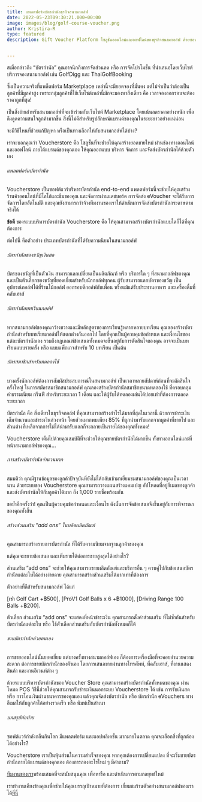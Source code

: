 ```yaml
---
title: แพลตฟอร์มบัตรกำนัลธุรกิจสนามกอล์ฟ
date: 2022-05-23T09:30:21.000+00:00
image: images/blog/golf-course-voucher.png
author: Kristira-R
type: featured
description: Gift Voucher Platform โซลูชั่นออนไลน์และออฟไลน์ของธุรกิจสนามกอล์ฟ ด้วยซอฟต์แวร์บัตรกำนัล Voucherstore ช่วยให้คุณมีช่องทางการขายใหม่ เป็นเจ้าของและควบคุมราคาได้เอง


---
```

สเมื่อกล่าวถึง “บัตรกำนัล” คุณอาจนึกถึงการจัดส่วนลด หรือ การจัดโปรโมชั่น ที่นำเสนอโดยเว็บไซต์บริการจองสนามกอล์ฟ เช่น GolfDigg และ ThaiGolfBooking

ซึ่งเป็นความจริงที่แพล็ตฟอร์ม Marketplace เหล่านี้จะมียอดจองที่มั่นคง แต่ไม่จำเป็นว่าต้องเป็นลูกค้าที่มีมูลค่าสูง เพราะกลุ่มลูกค้าที่ใช้เว็บไซต์เหล่านี้มักจะมองหาสิ่งเดียว คือ เวลาจองออกรอบจะต้องราคาถูกที่สุด!

เป็นสิ่งง่ายสำหรับสนามกอล์ฟที่จะเข้าร่วมกับเว็บไซต์ Marketplace โดยเน้นลดราคาอย่างหนัก เพื่อดึงดูดความสนใจลูกค้ามากขึ้น สิ่งนี้ไม่ดีสำหรับรูปลักษณ์แบรนด์ของคุณในระยะยาวอย่างแน่น่อน

จะมีวิธีไหนที่ช่วยแก้ปัญหา หรือเป็นทางเลือกให้กับสนามกอล์ฟได้บ้าง?

เราจะบอกคุณว่า Voucherstore คือ โซลูชั่นที่จะช่วยให้คุณสร้างยอดขายใหม่ ผ่านช่องทางออนไลน์และออฟไลน์ ภายใต้แบรนด์ของคุณเอง ให้คุณออกแบบ บริหาร จัดการ และจัดส่งบัตรกำนัลได้ด้วยตัวเอง

###### แพลตฟอร์มบัตรกำนัล
Voucherstore เป็นซอฟต์แวร์บริหารบัตรกำนัล end-to-end แพลตฟอร์มนี้จะช่วยให้คุณสร้างร้านค้าออนไลน์ที่มีโลโก้และธีมของคุณ และจัดการผ่านแดชบอร์ด การจัดส่ง eVoucher จะได้รับการจัดการโดยอัตโนมัติ และคุณยังสามารถว่าจ้างทีมงานของเราให้ดำเนินการจัดส่งบัตรกำนัลกระดาษตามจริงได้

**ข้อดี** ของระบบบริหารบัตรกำนัล Voucherstore คือ ให้คุณสามารถสร้างบัตรกำนัลแบบใดก็ได้ที่คุณต้องการ

ต่อไปนี้ คือตัวอย่าง ประเภทบัตรกำนัลที่ได้รับความนิยมในสนามกอล์ฟ

###### บัตรกำนัลของขวัญเงินสด
บัตรของขวัญที่เป็นตัวเงิน สามารถแลกเปลี่ยนเป็นผลิตภัณฑ์ หรือ บริการใด ๆ ที่สนามกอล์ฟของคุณ และเป็นตัวเลือกของขวัญที่ยอดเยี่ยมสำหรับนักกอล์ฟทุกคน ผู้รับสามารถแลกบัตรของขวัญ เป็นอุปกรณ์กอล์ฟได้ที่ร้านไม้กอล์ฟ ออกรอบตีกอล์ฟกับเพื่อน หรือแม้แต่รับประทานอาหาร และเครื่องดื่มที่คลับเฮาส์

###### บัตรกำนัลบทเรียนกอล์ฟ
หากสนามกอล์ฟของคุณกว้างขวางและมีหลักสูตรของการเรียนรู้หลากหลายบทเรียน คุณลองสร้างบัตรกำนัลสำหรับบทเรียนกอล์ฟให้แตกต่างกันออกไป โดยที่คุณเป็นผู้ควบคุมข้อกำหนด และเงื่อนไขของแต่ละบัตรกำนัลเอง รวมถึงกฎเกณฑ์ข้อเสนอทั้งหมดจะขึ้นอยู่กับการตัดสินใจของคุณ อาจจะเป็นบทเรียนแบบรายครั้ง หรือ แบบแพ็กเกจสำหรับ 10 บทเรียน เป็นต้น

###### บัตรสมาชิกสำหรับทดลองใช้
บางครั้งนักกอล์ฟต้องการสัมผัสประสบการณ์ในสนามกอล์ฟ เป็นเวลาหลายสัปดาห์ก่อนที่จะตัดสินใจครั้งใหญ่ ในการสมัครสมาชิกสนามกอล์ฟ คุณลองสร้างบัตรกำนัลสมาชิกขนาดทดลองใช้ ที่ครอบคลุมค่าธรรมเนียม กรีนฟี สำหรับระยะเวลา 1 เดือน และให้ผู้รับได้ทดลองเล่นได้บ่อยเท่าที่ต้องการตลอดระยะเวลา

บัตรกำนัล คือ สิ่งเดียวในธุรกิจกอล์ฟ ที่คุณสามารถสร้างกำไรได้มากที่สุดในเวลานี้ ด้วยการชำระเงินเต็มจำนวนและชำระเงินล่วงหน้า โดยส่วนมากพบเพียง 85% ที่ถูกนำมารับแลกจากมูลค่าที่ขายไป และส่วนต่างที่เหลือจากการไม่ได้นำมารับแลกก็จะกลายเป็นรายได้ของคุณทั้งหมด!


Voucherstore เต็มไปด้วยคุณสมบัติที่จะช่วยให้คุณขายบัตรกำนัลได้มากขึ้น ทั้งทางออนไลน์และที่หน้าสนามกอล์ฟของคุณ…

###### การสร้างบัตรกำนัลจำนวนมาก
สมมติว่า คุณมีฐานข้อมูลของลูกค้าปัจจุบันที่ยังไม่ได้กลับเข้ามาเยี่ยมชมสนามกอล์ฟของคุณเป็นเวลานาน ด้วยระบบของ Voucherstore คุณสามารถวางแผนสร้างแคมเปญ อัปโหลดที่อยู่อีเมลของลูกค้า และส่งบัตรกำนัลให้กับลูกค้าได้มาก ถึง 1,000 รายชื่อพร้อมกัน

ขอย้ำอีกครั้งว่า! คุณเป็นผู้ควบคุมข้อกำหนดและเงื่อนไข ดังนั้นการจัดข้อเสนอจึงขึ้นอยู่กับการพิจารณาของคุณทั้งสิ้น

###### สร้างส่วนเสริม “add ons” ในผลิตผลิตภัณฑ์
คุณสามารถสร้างรายการบัตรกำนัล ที่ได้รับความนิยมจากฐานลูกค้าของคุณ

แต่คุณจะขยายข้อเสนอ และเพิ่มรายได้ต่อการขายสูงสุดได้อย่างไร?

ส่วนเสริม “add ons” จะช่วยให้คุณสามารถขายผลิตภัณฑ์และบริการอื่น ๆ ควบคู่ไปกับข้อเสนอบัตรกำนัลแต่ละใบได้อย่างง่ายดาย คุณสามารถสร้างส่วนเสริมได้มากเท่าที่ต้องการ

ตัวอย่างที่ดีสำหรับสนามกอล์ฟ ได้แก่

[เช่า Golf Cart +฿500], [ProV1 Golf Balls x 6 +฿1000], [Driving Range 100 Balls +฿200].

ตัวเลือก ส่วนเสริม “add ons” จะแสดงที่หน้าชำระเงิน คุณสามารถตั้งค่าส่วนเสริม ที่ไม่ซ้ำกันสำหรับบัตรกำนัลแต่ละใบ หรือ ใช้ตัวเลือกส่วนเสริมกับบัตรกำนัลทั้งหมดก็ได้

###### ขายบัตรกำนัลด้วยตนเอง
การขายออนไลน์นั้นยอดเยี่ยม แต่บางครั้งทางสนามกอล์ฟเอง ก็ต้องการเครื่องมือที่จะคอยอำนวยความสะดวก ต่อการขายบัตรกำนัลของตัวเอง โดยการเสนอขายผ่านทางโทรศัพท์, ที่คลับเฮาส์, ที่งานแสดงสินค้า และงานอีเวนท์ต่าง ๆ

ด้วยระบบบริหารบัตรกำนัลของ Voucher Store คุณสามารถสร้างบัตรกำนัลทั้งหมดของคุณ ผ่านโหมด POS วิธีนี้ช่วยให้คุณสามารถรับชำระเงินนอกระบบ Voucherstore ได้ เช่น การรับเงินสด หรือ การโอนเงินผ่านธนาคารของคุณเอง แล้วคุณจัดส่งบัตรกำนัล หรือ บัตรกำนัล eVouchers ทางอีเมลให้กับลูกค้าได้อย่างรวดเร็ว หรือ พิมพ์เป็นสำเนา

###### บทสรุปต่อท้าย
ซอฟต์แวร์กำลังกลืนกินโลก มีแพลตฟอร์ม และแอปพลิเคชั่น มากมายในตลาด คุณจะเลือกสิ่งที่ถูกต้องได้อย่างไร?

Voucherstore เราเป็นหุ้นส่วนในความสำเร็จของคุณ หากคุณต้องการเปลี่ยนแปลง ที่จะเริ่มขายบัตรกำนัลภายใต้แบรนด์ของคุณเอง ต้องการลองอะไรใหม่ ๆ มีคำถาม?

[ทีมงานของเรา](contact/)พร้อมเสมอที่จะสนับสนุนคุณ เพื่อหารือ และดำเนินการตามกลยุทธ์ใหม่

เราทำงานเคียงข้างคุณเพื่อช่วยให้คุณบรรลุเป้าหมายที่ต้องการ เยี่ยมชมร้านตัวอย่างสนามกอล์ฟของเราได้[ที่นี่](https://golf.voucherstore.co.th/)
